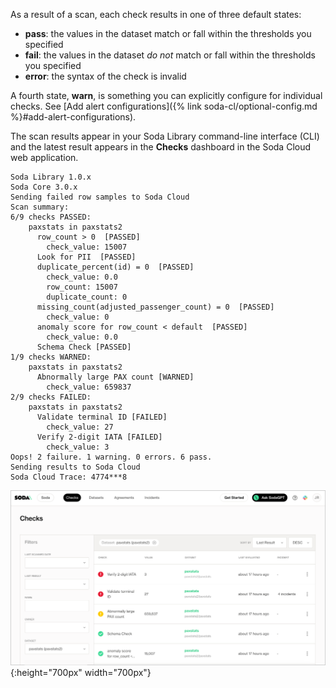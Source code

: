 As a result of a scan, each check results in one of three default states:
* **pass**: the values in the dataset match or fall within the thresholds you specified
* **fail**: the values in the dataset _do not_ match or fall within the thresholds you specified
* **error**: the syntax of the check is invalid

A fourth state, **warn**, is something you can explicitly configure for individual checks. See [Add alert configurations]({% link soda-cl/optional-config.md %}#add-alert-configurations).

The scan results appear in your Soda Library command-line interface (CLI) and the latest result appears in the **Checks** dashboard in the Soda Cloud web application. 

```shell
Soda Library 1.0.x
Soda Core 3.0.x
Sending failed row samples to Soda Cloud
Scan summary:
6/9 checks PASSED: 
    paxstats in paxstats2
      row_count > 0  [PASSED]
        check_value: 15007
      Look for PII  [PASSED]
      duplicate_percent(id) = 0  [PASSED]
        check_value: 0.0
        row_count: 15007
        duplicate_count: 0
      missing_count(adjusted_passenger_count) = 0  [PASSED]
        check_value: 0
      anomaly score for row_count < default  [PASSED]
        check_value: 0.0
      Schema Check [PASSED]
1/9 checks WARNED: 
    paxstats in paxstats2
      Abnormally large PAX count [WARNED]
        check_value: 659837
2/9 checks FAILED: 
    paxstats in paxstats2
      Validate terminal ID [FAILED]
        check_value: 27
      Verify 2-digit IATA [FAILED]
        check_value: 3
Oops! 2 failure. 1 warning. 0 errors. 6 pass.
Sending results to Soda Cloud
Soda Cloud Trace: 4774***8
```

![check-dashboard](/assets/images/check-dashboard.png){:height="700px" width="700px"}